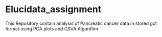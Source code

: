 # Elucidata_assignment
This Repository contain analysis of Pancreatic cancer data in stored gct format using PCA plots and GSVA Algorithm
